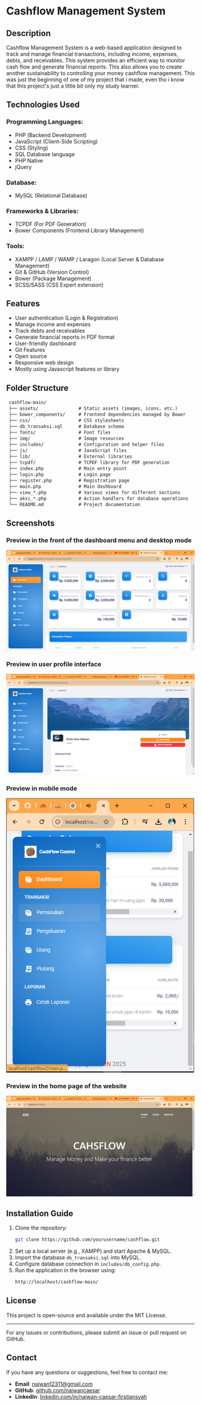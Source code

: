 # Cashflow Management System

## Description

Cashflow Management System is a web-based application designed to track and manage financial transactions, including income, expenses, debts, and receivables. This system provides an efficient way to monitor cash flow and generate financial reports. This also allows you to create another sustainability to controlling your money cashflow management. This was just the beginning of one of my project that i made, even tho i know that this project's just a little bit only my study learner.

## Technologies Used

### Programming Languages:

- PHP (Backend Development)
- JavaScript (Client-Side Scripting)
- CSS (Styling)
- SQL Database language
- PHP Native
- jQuery

### Database:

- MySQL (Relational Database)

### Frameworks & Libraries:

- TCPDF (For PDF Generation)
- Bower Components (Frontend Library Management)

### Tools:

- XAMPP / LAMP / WAMP / Laragon (Local Server & Database Management)
- Git & GitHub (Version Control)
- Bower (Package Management)
- SCSS/SASS (CSS Expert extension)

## Features

- User authentication (Login & Registration)
- Manage income and expenses
- Track debts and receivables
- Generate financial reports in PDF format
- User-friendly dashboard
- Git Features
- Open source
- Responsive web design
- Mostly using Javascript features or library

## Folder Structure

```
 cashflow-main/
 ├── assets/               # Static assets (images, icons, etc.)
 ├── bower_components/     # Frontend dependencies managed by Bower
 ├── css/                  # CSS stylesheets
 ├── db_transaksi.sql      # Database schema
 ├── fonts/                # Font files
 ├── img/                  # Image resources
 ├── includes/             # Configuration and helper files
 ├── js/                   # JavaScript files
 ├── lib/                  # External libraries
 ├── tcpdf/                # TCPDF library for PDF generation
 ├── index.php             # Main entry point
 ├── login.php             # Login page
 ├── register.php          # Registration page
 ├── main.php              # Main dashboard
 ├── view_*.php            # Various views for different sections
 ├── aksi_*.php            # Action handlers for database operations
 └── README.md             # Project documentation
```

## Screenshots
### Preview in the front of the dashboard menu and desktop mode

![My Documentation for Readme](img/P-2.PNG)
### Preview in user profile interface

![My Documentation for Readme](img/P-3.PNG)
### Preview in mobile mode

![My Documentation for Readme](img/P-4.PNG)
### Preview in the home page of the website

![My Documentation for Readme](img/P-1.PNG)

## Installation Guide

1. Clone the repository:
   ```sh
   git clone https://github.com/yourusername/cashflow.git
   ```
2. Set up a local server (e.g., XAMPP) and start Apache & MySQL.
3. Import the database `db_transaksi.sql` into MySQL.
4. Configure database connection in `includes/db_config.php`.
5. Run the application in the browser using:
   ```sh
   http://localhost/cashflow-main/
   ```

## License

This project is open-source and available under the MIT License.

---

For any issues or contributions, please submit an issue or pull request on GitHub.

## Contact

If you have any questions or suggestions, feel free to contact me:

- **Email**: [najwan12311@gmail.com](mailto:najwan12311@gmail.com)
- **GitHub**: [github.com/najwancaesar](https://github.com/najwancaesar)
- **LinkedIn**: [linkedin.com/in/najwan-caesar-firstiansyah](https://www.linkedin.com/in/najwan-caesar-firstiansyah-152814266/)


